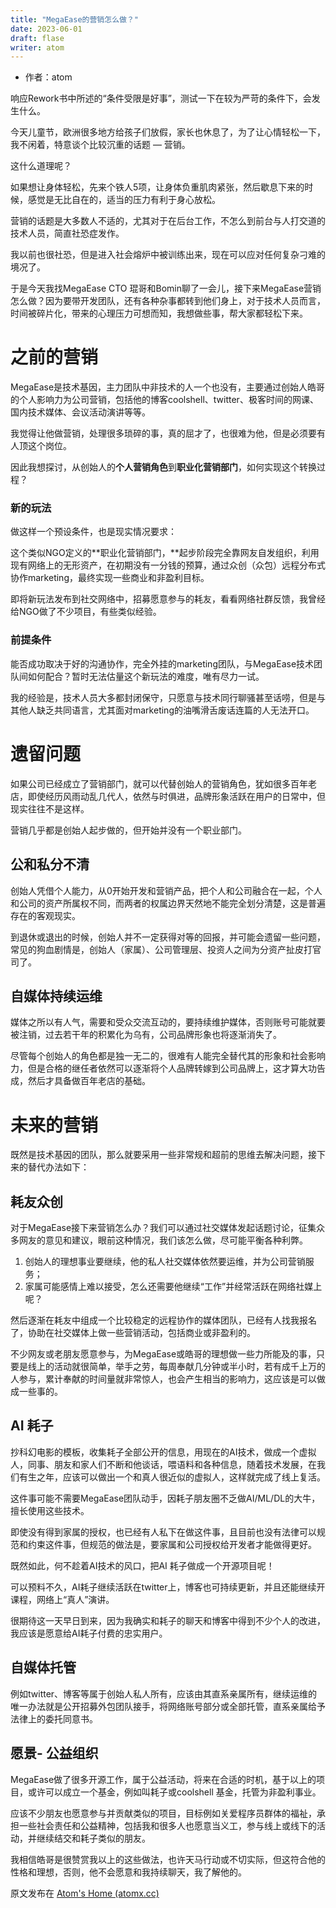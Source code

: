 ```yaml
---
title: "MegaEase的营销怎么做？"
date: 2023-06-01
draft: flase
writer: atom
---
```

- 作者：atom

响应Rework书中所述的“条件受限是好事”，测试一下在较为严苛的条件下，会发生什么。

今天儿童节，欧洲很多地方给孩子们放假，家长也休息了，为了让心情轻松一下，我不闲着，特意谈个比较沉重的话题 — 营销。

这什么道理呢？

如果想让身体轻松，先来个铁人5项，让身体负重肌肉紧张，然后歇息下来的时候，感觉是无比自在的，适当的压力有利于身心放松。

营销的话题是大多数人不适的，尤其对于在后台工作，不怎么到前台与人打交道的技术人员，简直社恐症发作。

我以前也很社恐，但是进入社会熔炉中被训练出来，现在可以应对任何复杂刁难的境况了。

于是今天我找MegaEase CTO 琨哥和Bomin聊了一会儿，接下来MegaEase营销怎么做？因为要带开发团队，还有各种杂事都转到他们身上，对于技术人员而言，时间被碎片化，带来的心理压力可想而知，我想做些事，帮大家都轻松下来。

# 之前的营销

MegaEase是技术基因，主力团队中非技术的人一个也没有，主要通过创始人皓哥的个人影响力为公司营销，包括他的博客coolshell、twitter、极客时间的网课、国内技术媒体、会议活动演讲等等。

我觉得让他做营销，处理很多琐碎的事，真的屈才了，也很难为他，但是必须要有人顶这个岗位。

因此我想探讨，从创始人的**个人营销角色**到**职业化营销部门**，如何实现这个转换过程？

### 新的玩法

做这样一个预设条件，也是现实情况要求：

这个类似NGO定义的**职业化营销部门，**起步阶段完全靠网友自发组织，利用现有网络上的无形资产，在初期没有一分钱的预算，通过众创（众包）远程分布式协作marketing，最终实现一些商业和非盈利目标。

即将新玩法发布到社交网络中，招募愿意参与的耗友，看看网络社群反馈，我曾经给NGO做了不少项目，有些类似经验。

### 前提条件

能否成功取决于好的沟通协作，完全外挂的marketing团队，与MegaEase技术团队间如何配合？暂时无法估量这个新玩法的难度，唯有尽力一试。

我的经验是，技术人员大多都封闭保守，只愿意与技术同行聊骚甚至话唠，但是与其他人缺乏共同语言，尤其面对marketing的油嘴滑舌废话连篇的人无法开口。

# 遗留问题

如果公司已经成立了营销部门，就可以代替创始人的营销角色，犹如很多百年老店，即使经历风雨动乱几代人，依然与时俱进，品牌形象活跃在用户的日常中，但现实往往不是这样。

营销几乎都是创始人起步做的，但开始并没有一个职业部门。

## 公和私分不清

创始人凭借个人能力，从0开始开发和营销产品，把个人和公司融合在一起，个人和公司的资产所属权不同，而两者的权属边界天然地不能完全划分清楚，这是普遍存在的客观现实。

到退休或退出的时候，创始人并不一定获得对等的回报，并可能会遗留一些问题，常见的狗血剧情是，创始人（家属）、公司管理层、投资人之间为分资产扯皮打官司了。

## 自媒体持续运维

媒体之所以有人气，需要和受众交流互动的，要持续维护媒体，否则账号可能就要被注销，过去若干年的积累化为乌有，公司品牌形象也将逐渐消失了。

尽管每个创始人的角色都是独一无二的，很难有人能完全替代其的形象和社会影响力，但是合格的继任者依然可以逐渐将个人品牌转嫁到公司品牌上，这才算大功告成，然后才具备做百年老店的基础。

# 未来的营销

既然是技术基因的团队，那么就要采用一些非常规和超前的思维去解决问题，接下来的替代办法如下：

## 耗友众创

对于MegaEase接下来营销怎么办？我们可以通过社交媒体发起话题讨论，征集众多网友的意见和建议，眼前这种情况，我们该怎么做，尽可能平衡各种利弊。

1. 创始人的理想事业要继续，他的私人社交媒体依然要运维，并为公司营销服务；
2. 家属可能感情上难以接受，怎么还需要他继续“工作”并经常活跃在网络社媒上呢？

然后逐渐在耗友中组成一个比较稳定的远程协作的媒体团队，已经有人找我报名了，协助在社交媒体上做一些营销活动，包括商业或非盈利的。

不少网友或老朋友愿意参与，为MegaEase或皓哥的理想做一些力所能及的事，只要是线上的活动就很简单，举手之劳，每周奉献几分钟或半小时，若有成千上万的人参与，累计奉献的时间量就非常惊人，也会产生相当的影响力，这应该是可以做成一些事的。

## AI 耗子

抄科幻电影的模板，收集耗子全部公开的信息，用现在的AI技术，做成一个虚拟人，同事、朋友和家人们不断和他谈话，喂语料和各种信息，随着技术发展，在我们有生之年，应该可以做出一个和真人很近似的虚拟人，这样就完成了线上复活。

这件事可能不需要MegaEase团队动手，因耗子朋友圈不乏做AI/ML/DL的大牛，擅长使用这些技术。

即使没有得到家属的授权，也已经有人私下在做这件事，且目前也没有法律可以规范和约束这件事，但规范的做法是，要家属和公司授权给开发者才能做得更好。

既然如此，何不趁着AI技术的风口，把AI 耗子做成一个开源项目呢！

可以预料不久，AI耗子继续活跃在twitter上，博客也可持续更新，并且还能继续开课程，网络上“真人”演讲。

很期待这一天早日到来，因为我确实和耗子的聊天和博客中得到不少个人的改进，我应该是愿意给AI耗子付费的忠实用户。

## 自媒体托管

例如twitter、博客等属于创始人私人所有，应该由其直系亲属所有，继续运维的唯一办法就是公开招募外包团队接手，将网络账号部分或全部托管，直系亲属给予法律上的委托同意书。

## 愿景- 公益组织

MegaEase做了很多开源工作，属于公益活动，将来在合适的时机，基于以上的项目，或许可以成立一个基金，例如叫耗子或coolshell 基金，托管为非盈利事业。

应该不少朋友也愿意参与并贡献类似的项目，目标例如关爱程序员群体的福祉，承担一些社会责任和公益精神，包括我和很多人也愿意当义工，参与线上或线下的活动，并继续结交和耗子类似的朋友。

我相信皓哥是很赞赏我以上的这些做法，也许天马行动或不切实际，但这符合他的性格和理想，否则，他不会愿意和我持续聊天，我了解他的。

原文发布在 [Atom's Home (atomx.cc)](https://atomx.cc/)